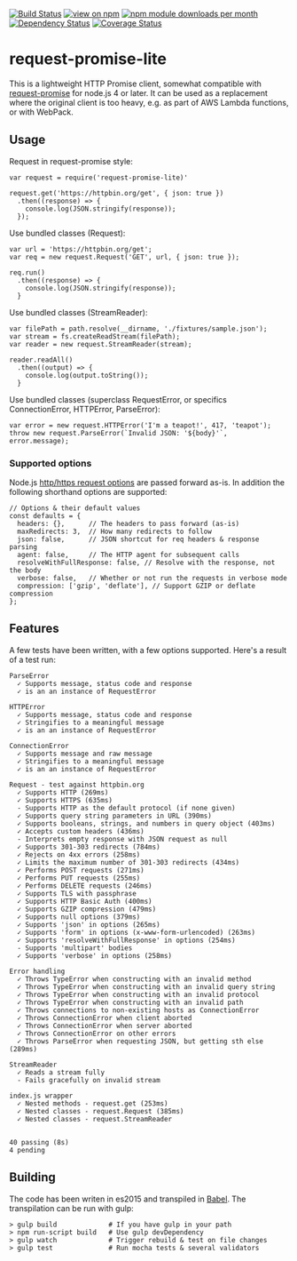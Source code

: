 [![Build Status](https://api.travis-ci.org/laurisvan/request-promise-lite.svg?branch=master)](https://travis-ci.org/laurisvan/request-promise-lite)
[![view on npm](http://img.shields.io/npm/v/request-promise-lite.svg)](https://www.npmjs.org/package/request-promise-lite)
[![npm module downloads per month](http://img.shields.io/npm/dm/request-promise-lite.svg)](https://www.npmjs.org/package/request-promise-lite)
[![Dependency Status](https://david-dm.org/laurisvan/request-promise-lite.svg)](https://david-dm.org/laurisvan/request-promise-lite)
[![Coverage Status](https://coveralls.io/repos/laurisvan/request-promise-lite/badge.svg?branch=master)](https://coveralls.io/r/laurisvan/request-promise-lite?branch=master)

# request-promise-lite

This is a lightweight HTTP Promise client, somewhat compatible with
[request-promise](https://www.npmjs.com/package/request-promise) for node.js 4 or later. It can be used as a replacement where the original client is too heavy, e.g. as part of AWS Lambda functions, or with WebPack.

## Usage

Request in request-promise style:

    var request = require('request-promise-lite)'

    request.get('https://httpbin.org/get', { json: true })
      .then((response) => {
        console.log(JSON.stringify(response));
      });

Use bundled classes (Request):

    var url = 'https://httpbin.org/get';
    var req = new request.Request('GET', url, { json: true });

    req.run()
      .then((response) => {
        console.log(JSON.stringify(response));
      }

Use bundled classes (StreamReader):

    var filePath = path.resolve(__dirname, './fixtures/sample.json');
    var stream = fs.createReadStream(filePath);
    var reader = new request.StreamReader(stream);

    reader.readAll()
      .then((output) => {
        console.log(output.toString());
      }

Use bundled classes (superclass RequestError, or specifics ConnectionError,
HTTPError, ParseError):

    var error = new request.HTTPError('I'm a teapot!', 417, 'teapot');
    throw new request.ParseError(`Invalid JSON: '${body}'`, error.message);

### Supported options

Node.js [http/https request options](https://nodejs.org/dist/latest-v4.x/docs/api/http.html#http_http_request_options_callback)
are passed forward as-is. In addition the following shorthand options are supported:

```
// Options & their default values
const defaults = {
  headers: {},      // The headers to pass forward (as-is)
  maxRedirects: 3,  // How many redirects to follow
  json: false,      // JSON shortcut for req headers & response parsing
  agent: false,     // The HTTP agent for subsequent calls
  resolveWithFullResponse: false, // Resolve with the response, not the body
  verbose: false,   // Whether or not run the requests in verbose mode
  compression: ['gzip', 'deflate'], // Support GZIP or deflate compression
};
```

## Features

A few tests have been written, with a few options supported. Here's a result of a test run:

```
ParseError
  ✓ Supports message, status code and response
  ✓ is an an instance of RequestError

HTTPError
  ✓ Supports message, status code and response
  ✓ Stringifies to a meaningful message
  ✓ is an an instance of RequestError

ConnectionError
  ✓ Supports message and raw message
  ✓ Stringifies to a meaningful message
  ✓ is an an instance of RequestError

Request - test against httpbin.org
  ✓ Supports HTTP (269ms)
  ✓ Supports HTTPS (635ms)
  - Supports HTTP as the default protocol (if none given)
  ✓ Supports query string parameters in URL (390ms)
  ✓ Supports booleans, strings, and numbers in query object (403ms)
  ✓ Accepts custom headers (436ms)
  - Interprets empty response with JSON request as null
  ✓ Supports 301-303 redirects (784ms)
  ✓ Rejects on 4xx errors (258ms)
  ✓ Limits the maximum number of 301-303 redirects (434ms)
  ✓ Performs POST requests (271ms)
  ✓ Performs PUT requests (255ms)
  ✓ Performs DELETE requests (246ms)
  ✓ Supports TLS with passphrase
  ✓ Supports HTTP Basic Auth (400ms)
  ✓ Supports GZIP compression (479ms)
  ✓ Supports null options (379ms)
  ✓ Supports 'json' in options (265ms)
  ✓ Supports 'form' in options (x-www-form-urlencoded) (263ms)
  ✓ Supports 'resolveWithFullResponse' in options (254ms)
  - Supports 'multipart' bodies
  ✓ Supports 'verbose' in options (258ms)

Error handling
  ✓ Throws TypeError when constructing with an invalid method
  ✓ Throws TypeError when constructing with an invalid query string
  ✓ Throws TypeError when constructing with an invalid protocol
  ✓ Throws TypeError when constructing with an invalid path
  ✓ Throws connections to non-existing hosts as ConnectionError
  ✓ Throws ConnectionError when client aborted
  ✓ Throws ConnectionError when server aborted
  ✓ Throws ConnectionError on other errors
  ✓ Throws ParseError when requesting JSON, but getting sth else (289ms)

StreamReader
  ✓ Reads a stream fully
  - Fails gracefully on invalid stream

index.js wrapper
  ✓ Nested methods - request.get (253ms)
  ✓ Nested classes - request.Request (385ms)
  ✓ Nested classes - request.StreamReader


40 passing (8s)
4 pending
```

## Building

The code has been writen in es2015 and transpiled in [Babel](https://babeljs.io/). The transpilation can be run with gulp:

    > gulp build             # If you have gulp in your path
    > npm run-script build   # Use gulp devDependency
    > gulp watch             # Trigger rebuild & test on file changes
    > gulp test              # Run mocha tests & several validators
